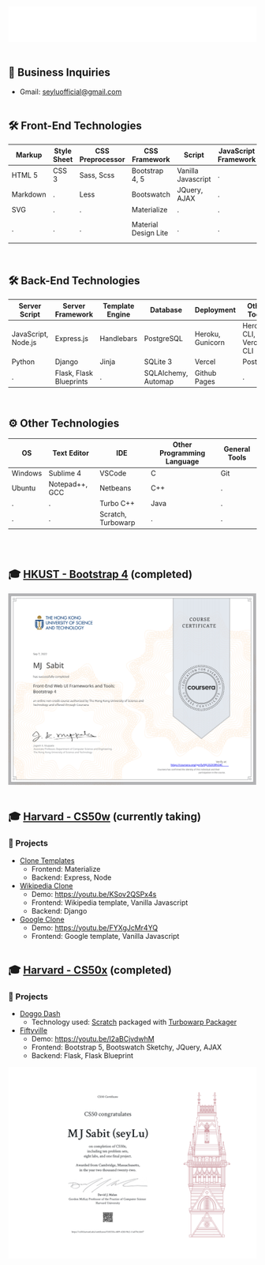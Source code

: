 <!---
seyLu/seyLu is a ✨ special ✨ repository because its `README.md` (this file) appears on your GitHub profile.
You can click the Preview link to take a look at your changes.
--->

<div align="center">
    <img src="svg/seyLu-name.svg" alt="seyLu-name">
</div>
<br>

## 📧 Business Inquiries
- Gmail: seyluofficial@gmail.com 
<br><br>

## 🛠 Front-End Technologies
| Markup    |Style Sheet |CSS Preprocessor |CSS Framework        |Script             |JavaScript Framework |Other Tools              |
| --------- |------------|-----------------|---------------------|-------------------|---------------------|-------------------------|
| HTML 5    |CSS 3       |Sass, Scss       |Bootstrap 4, 5       |Vanilla Javascript |.                    |Emmet                    |
| Markdown  |.           |Less             |Bootswatch           |JQuery, AJAX       |.                    |Onchange, Node-scss      |
| SVG       |.           |.                |Materialize          |.                  |.                    |Parallelshell            |
| .         |.           |.                |Material Design Lite |.                  |.                    |Http-server, Lite-server |

<br>

## 🛠 Back-End Technologies
|Server Script       |Server Framework        |Template Engine |Database            |Deployment       |Other Tools            |
|--------------------|------------------------|----------------|--------------------|-----------------|-----------------------|
|JavaScript, Node.js |Express.js              |Handlebars      |PostgreSQL          |Heroku, Gunicorn |Heroku CLI, Vercel CLI |
|Python              |Django                  |Jinja           |SQLite 3            |Vercel           |Postman                |
|.                   |Flask, Flask Blueprints |.               |SQLAlchemy, Automap |Github Pages     |.                      |

<br>

## ⚙️ Other Technologies
|OS      |Text Editor      |IDE                   |Other Programming Language |General Tools |
|--------|-----------------|----------------------|---------------------------|--------------|
|Windows |Sublime 4        |VSCode                |C                          |Git           |
|Ubuntu  |Notepad++, GCC   |Netbeans              |C++                        |.             |
|.       |.                |Turbo C++             |Java                       |.             |
|.       |.                |Scratch, Turbowarp    |.                          |.             |

<br><br>

## 🎓 [HKUST - Bootstrap 4](https://www.coursera.org/learn/bootstrap-4) (completed)

[![Bootstrap 4 Certificate](./certificates/Bootstrap4%20Certificate.svg)](https://www.coursera.org/account/accomplishments/verify/MLS52X3RV24C)
<br><br>

## 🎓 [Harvard - CS50w](https://cs50.harvard.edu/web/2020/) (currently taking)

### 🚀 Projects

- [Clone Templates](https://clone-template-seylu.vercel.app) 
    - Frontend: Materialize
    - Backend: Express, Node
- [Wikipedia Clone](https://wikipedia-clone-seylu.herokuapp.com/)
    - Demo: https://youtu.be/KSov2QSPx4s
    - Frontend: Wikipedia template, Vanilla Javascript
    - Backend: Django
- [Google Clone](https://google-clone-seylu.vercel.app/)
    - Demo: https://youtu.be/FYXgJcMr4YQ
    - Frontend: Google template, Vanilla Javascript
<br><br>

## 🎓 [Harvard - CS50x](https://cs50.harvard.edu/x/2022/) (completed)

### 🚀 Projects

- [Doggo Dash](https://seylu.github.io/doggo-dash/) 
    - Technology used: [Scratch](https://scratch.mit.edu/) packaged with [Turbowarp Packager](https://packager.turbowarp.org/)
- [Fiftyville](https://fiftyville.herokuapp.com/)
    - Demo: https://youtu.be/l2aBCjvdwhM
    - Frontend: Bootstrap 5, Bootswatch Sketchy, JQuery, AJAX
    - Backend: Flask, Flask Blueprint

[![CS50x Certificate](./certificates/CS50x%20Certificate.svg)](https://certificates.cs50.io/f18555fa-40f9-42fd-9fe2-11a878c3cbf7.pdf?size=letter)
